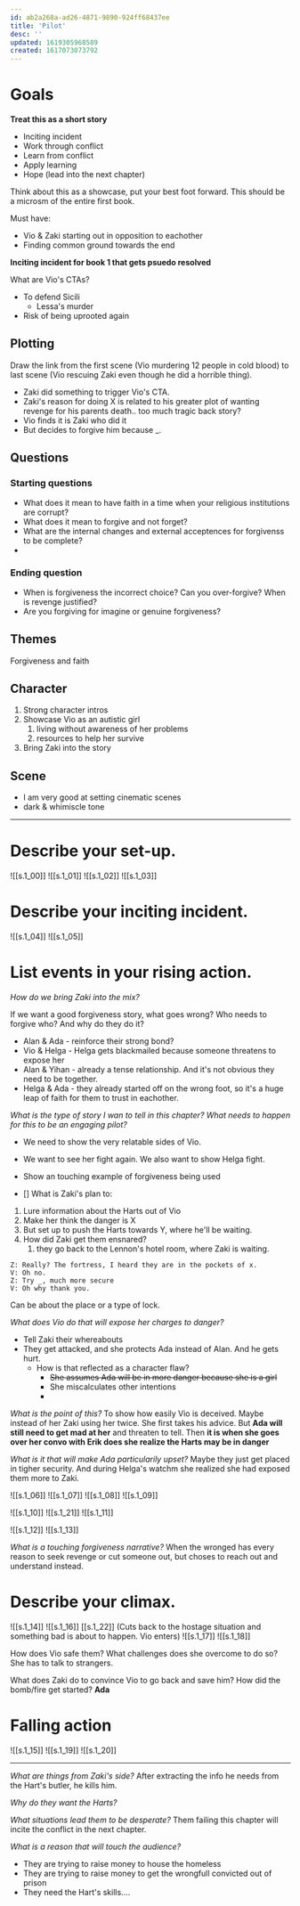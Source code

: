 ```yaml
---
id: ab2a268a-ad26-4871-9890-924ff68437ee
title: 'Pilot'
desc: ''
updated: 1619305968589
created: 1617073073792
---
```


# Goals

**Treat this as a short story**
- Inciting incident
- Work through conflict
- Learn from conflict
- Apply learning
- Hope (lead into the next chapter)

Think about this as a showcase, put your best foot forward.
This should be a microsm of the entire first book.

Must have:
- Vio & Zaki starting out in opposition to eachother
- Finding common ground towards the end

**Inciting incident for book 1 that gets psuedo resolved**

What are Vio's CTAs?
- To defend Sicili
  - Lessa's murder
- Risk of being uprooted again

## Plotting
Draw the link from the first scene (Vio murdering 12 people in cold blood) to last scene (Vio rescuing Zaki even though he did a horrible thing).
- Zaki did something to trigger Vio's CTA.
- Zaki's reason for doing X is related to his greater plot of wanting revenge for his parents death.. too much tragic back story?
- Vio finds it is Zaki who did it
- But decides to forgive him because _.

## Questions

### Starting questions
- What does it mean to have faith in a time when your religious institutions are corrupt?
- What does it mean to forgive and not forget?
- What are the internal changes and external acceptences for forgivenss to be complete?
- 

### Ending question
- When is forgiveness the incorrect choice? Can you over-forgive? When is revenge justified?
- Are you forgiving for imagine or genuine forgiveness?

## Themes
Forgiveness and faith

## Character
1. Strong character intros
2. Showcase Vio as an autistic girl
   1. living without awareness of her problems
   2. resources to help her survive
3. Bring Zaki into the story

## Scene
- I am very good at setting cinematic scenes
- dark & whimiscle tone

---

# Describe your set-up.

![[s.1_00]]
![[s.1_01]]
![[s.1_02]]
![[s.1_03]]

# Describe your inciting incident.

![[s.1_04]]
![[s.1_05]]

# List events in your rising action.

*How do we bring Zaki into the mix?*

If we want a good forgiveness story, what goes wrong? Who needs to forgive who? And why do they do it?
- Alan & Ada - reinforce their strong bond?
- Vio & Helga - Helga gets blackmailed because someone threatens to expose her
- Alan & Yihan - already a tense relationship. And it's not obvious they need to be together.
- Helga & Ada - they already started off on the wrong foot, so it's a huge leap of faith for them to trust in eachother.

*What is the type of story I wan to tell in this chapter?*
*What needs to happen for this to be an engaging pilot?*
- We need to show the very relatable sides of Vio.
- We want to see her fight again. We also want to show Helga fight.
- Show an touching example of forgiveness being used

- [] What is Zaki's plan to:
1. Lure information about the Harts out of Vio
2. Make her think the danger is X
3. But set up to push the Harts towards Y, where he'll be waiting.
4. How did Zaki get them ensnared?
   1. they go back to the Lennon's hotel room, where Zaki is waiting.

```
Z: Really? The fortress, I heard they are in the pockets of x.
V: Oh no.
Z: Try _, much more secure
V: Oh why thank you.
```
Can be about the place or a type of lock.

*What does Vio do that will expose her charges to danger?*
- Tell Zaki their whereabouts
- They get attacked, and she protects Ada instead of Alan. And he gets hurt.
  - How is that reflected as a character flaw?
    - ~~She assumes Ada will be in more danger because she is a girl~~
    - She miscalculates other intentions
    - 

*What is the point of this?*
To show how easily Vio is deceived. Maybe instead of her Zaki using her twice. She first takes his advice. But **Ada will still need to get mad at her** and threaten to tell.
Then **it is when she goes over her convo with Erik does she realize the Harts may be in danger**

*What is it that will make Ada particularily upset?*
Maybe they just get placed in tigher security. And during Helga's watchm she realized she had exposed them more to Zaki.

![[s.1_06]]
![[s.1_07]]
![[s.1_08]]
![[s.1_09]]

![[s.1_10]]
![[s.1_21]]
![[s.1_11]]

![[s.1_12]]
![[s.1_13]]
  
*What is a touching forgiveness narrative?*
When the wronged has every reason to seek revenge or cut someone out, but choses to reach out and understand instead.

# Describe your climax.

![[s.1_14]]
![[s.1_16]]
[[s.1_22]]
(Cuts back to the hostage situation and something bad is about to happen. Vio enters)
![[s.1_17]]
![[s.1_18]]

How does Vio safe them? What challenges does she overcome to do so?
She has to talk to strangers.

What does Zaki do to convince Vio to go back and save him?
How did the bomb/fire get started? **Ada**

# Falling action

![[s.1_15]]
![[s.1_19]]
![[s.1_20]]


---

*What are things from Zaki's side?*
After extracting the info he needs from the Hart's butler, he kills him.

*Why do they want the Harts?*

*What situations lead them to be desperate?*
Them failing this chapter will incite the conflict in the next chapter.

*What is a reason that will touch the audience?*
- They are trying to raise money to house the homeless
- They are trying to raise money to get the wrongfull convicted out of prison
- They need the Hart's skills....
